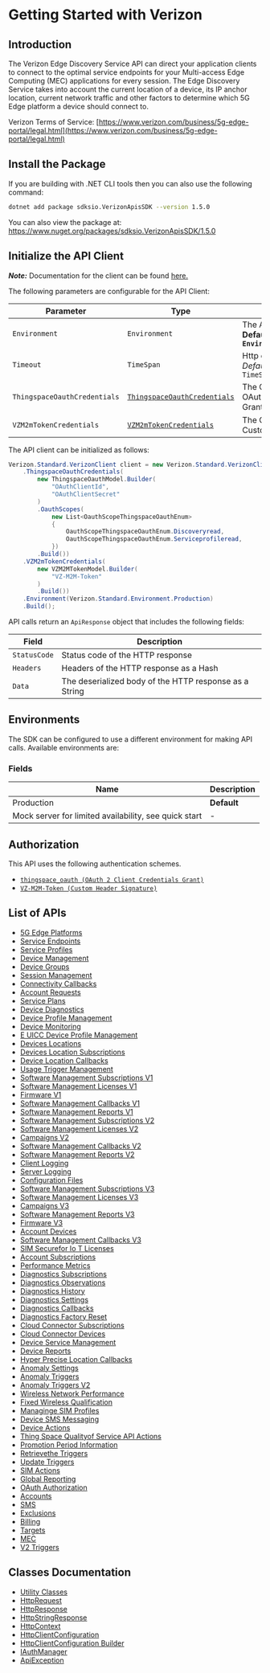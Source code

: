 
# Getting Started with Verizon

## Introduction

The Verizon Edge Discovery Service API can direct your application clients to connect to the optimal service endpoints for your Multi-access Edge Computing (MEC) applications for every session. The Edge Discovery Service takes into account the current location of a device, its IP anchor location, current network traffic and other factors to determine which 5G Edge platform a device should connect to.

Verizon Terms of Service: [https://www.verizon.com/business/5g-edge-portal/legal.html](https://www.verizon.com/business/5g-edge-portal/legal.html)

## Install the Package

If you are building with .NET CLI tools then you can also use the following command:

```bash
dotnet add package sdksio.VerizonApisSDK --version 1.5.0
```

You can also view the package at:
https://www.nuget.org/packages/sdksio.VerizonApisSDK/1.5.0

## Initialize the API Client

**_Note:_** Documentation for the client can be found [here.](https://www.github.com/sdks-io/verizon-apis-dotnet-sdk/tree/1.5.0/doc/client.md)

The following parameters are configurable for the API Client:

| Parameter | Type | Description |
|  --- | --- | --- |
| `Environment` | `Environment` | The API environment. <br> **Default: `Environment.Production`** |
| `Timeout` | `TimeSpan` | Http client timeout.<br>*Default*: `TimeSpan.FromSeconds(100)` |
| `ThingspaceOauthCredentials` | [`ThingspaceOauthCredentials`](https://www.github.com/sdks-io/verizon-apis-dotnet-sdk/tree/1.5.0/doc/$a/https://www.github.com/sdks-io/verizon-apis-dotnet-sdk/tree/1.5.0/oauth-2-client-credentials-grant.md) | The Credentials Setter for OAuth 2 Client Credentials Grant |
| `VZM2mTokenCredentials` | [`VZM2mTokenCredentials`](https://www.github.com/sdks-io/verizon-apis-dotnet-sdk/tree/1.5.0/doc/$a/https://www.github.com/sdks-io/verizon-apis-dotnet-sdk/tree/1.5.0/custom-header-signature.md) | The Credentials Setter for Custom Header Signature |

The API client can be initialized as follows:

```csharp
Verizon.Standard.VerizonClient client = new Verizon.Standard.VerizonClient.Builder()
    .ThingspaceOauthCredentials(
        new ThingspaceOauthModel.Builder(
            "OAuthClientId",
            "OAuthClientSecret"
        )
        .OauthScopes(
            new List<OauthScopeThingspaceOauthEnum>
            {
                OauthScopeThingspaceOauthEnum.Discoveryread,
                OauthScopeThingspaceOauthEnum.Serviceprofileread,
            })
        .Build())
    .VZM2mTokenCredentials(
        new VZM2MTokenModel.Builder(
            "VZ-M2M-Token"
        )
        .Build())
    .Environment(Verizon.Standard.Environment.Production)
    .Build();
```

API calls return an `ApiResponse` object that includes the following fields:

| Field | Description |
|  --- | --- |
| `StatusCode` | Status code of the HTTP response |
| `Headers` | Headers of the HTTP response as a Hash |
| `Data` | The deserialized body of the HTTP response as a String |

## Environments

The SDK can be configured to use a different environment for making API calls. Available environments are:

### Fields

| Name | Description |
|  --- | --- |
| Production | **Default** |
| Mock server for limited availability, see quick start | - |

## Authorization

This API uses the following authentication schemes.

* [`thingspace_oauth (OAuth 2 Client Credentials Grant)`](https://www.github.com/sdks-io/verizon-apis-dotnet-sdk/tree/1.5.0/doc/$a/https://www.github.com/sdks-io/verizon-apis-dotnet-sdk/tree/1.5.0/oauth-2-client-credentials-grant.md)
* [`VZ-M2M-Token (Custom Header Signature)`](https://www.github.com/sdks-io/verizon-apis-dotnet-sdk/tree/1.5.0/doc/$a/https://www.github.com/sdks-io/verizon-apis-dotnet-sdk/tree/1.5.0/custom-header-signature.md)

## List of APIs

* [5G Edge Platforms](https://www.github.com/sdks-io/verizon-apis-dotnet-sdk/tree/1.5.0/doc/controllers/5g-edge-platforms.md)
* [Service Endpoints](https://www.github.com/sdks-io/verizon-apis-dotnet-sdk/tree/1.5.0/doc/controllers/service-endpoints.md)
* [Service Profiles](https://www.github.com/sdks-io/verizon-apis-dotnet-sdk/tree/1.5.0/doc/controllers/service-profiles.md)
* [Device Management](https://www.github.com/sdks-io/verizon-apis-dotnet-sdk/tree/1.5.0/doc/controllers/device-management.md)
* [Device Groups](https://www.github.com/sdks-io/verizon-apis-dotnet-sdk/tree/1.5.0/doc/controllers/device-groups.md)
* [Session Management](https://www.github.com/sdks-io/verizon-apis-dotnet-sdk/tree/1.5.0/doc/controllers/session-management.md)
* [Connectivity Callbacks](https://www.github.com/sdks-io/verizon-apis-dotnet-sdk/tree/1.5.0/doc/controllers/connectivity-callbacks.md)
* [Account Requests](https://www.github.com/sdks-io/verizon-apis-dotnet-sdk/tree/1.5.0/doc/controllers/account-requests.md)
* [Service Plans](https://www.github.com/sdks-io/verizon-apis-dotnet-sdk/tree/1.5.0/doc/controllers/service-plans.md)
* [Device Diagnostics](https://www.github.com/sdks-io/verizon-apis-dotnet-sdk/tree/1.5.0/doc/controllers/device-diagnostics.md)
* [Device Profile Management](https://www.github.com/sdks-io/verizon-apis-dotnet-sdk/tree/1.5.0/doc/controllers/device-profile-management.md)
* [Device Monitoring](https://www.github.com/sdks-io/verizon-apis-dotnet-sdk/tree/1.5.0/doc/controllers/device-monitoring.md)
* [E UICC Device Profile Management](https://www.github.com/sdks-io/verizon-apis-dotnet-sdk/tree/1.5.0/doc/controllers/e-uicc-device-profile-management.md)
* [Devices Locations](https://www.github.com/sdks-io/verizon-apis-dotnet-sdk/tree/1.5.0/doc/controllers/devices-locations.md)
* [Devices Location Subscriptions](https://www.github.com/sdks-io/verizon-apis-dotnet-sdk/tree/1.5.0/doc/controllers/devices-location-subscriptions.md)
* [Device Location Callbacks](https://www.github.com/sdks-io/verizon-apis-dotnet-sdk/tree/1.5.0/doc/controllers/device-location-callbacks.md)
* [Usage Trigger Management](https://www.github.com/sdks-io/verizon-apis-dotnet-sdk/tree/1.5.0/doc/controllers/usage-trigger-management.md)
* [Software Management Subscriptions V1](https://www.github.com/sdks-io/verizon-apis-dotnet-sdk/tree/1.5.0/doc/controllers/software-management-subscriptions-v1.md)
* [Software Management Licenses V1](https://www.github.com/sdks-io/verizon-apis-dotnet-sdk/tree/1.5.0/doc/controllers/software-management-licenses-v1.md)
* [Firmware V1](https://www.github.com/sdks-io/verizon-apis-dotnet-sdk/tree/1.5.0/doc/controllers/firmware-v1.md)
* [Software Management Callbacks V1](https://www.github.com/sdks-io/verizon-apis-dotnet-sdk/tree/1.5.0/doc/controllers/software-management-callbacks-v1.md)
* [Software Management Reports V1](https://www.github.com/sdks-io/verizon-apis-dotnet-sdk/tree/1.5.0/doc/controllers/software-management-reports-v1.md)
* [Software Management Subscriptions V2](https://www.github.com/sdks-io/verizon-apis-dotnet-sdk/tree/1.5.0/doc/controllers/software-management-subscriptions-v2.md)
* [Software Management Licenses V2](https://www.github.com/sdks-io/verizon-apis-dotnet-sdk/tree/1.5.0/doc/controllers/software-management-licenses-v2.md)
* [Campaigns V2](https://www.github.com/sdks-io/verizon-apis-dotnet-sdk/tree/1.5.0/doc/controllers/campaigns-v2.md)
* [Software Management Callbacks V2](https://www.github.com/sdks-io/verizon-apis-dotnet-sdk/tree/1.5.0/doc/controllers/software-management-callbacks-v2.md)
* [Software Management Reports V2](https://www.github.com/sdks-io/verizon-apis-dotnet-sdk/tree/1.5.0/doc/controllers/software-management-reports-v2.md)
* [Client Logging](https://www.github.com/sdks-io/verizon-apis-dotnet-sdk/tree/1.5.0/doc/controllers/client-logging.md)
* [Server Logging](https://www.github.com/sdks-io/verizon-apis-dotnet-sdk/tree/1.5.0/doc/controllers/server-logging.md)
* [Configuration Files](https://www.github.com/sdks-io/verizon-apis-dotnet-sdk/tree/1.5.0/doc/controllers/configuration-files.md)
* [Software Management Subscriptions V3](https://www.github.com/sdks-io/verizon-apis-dotnet-sdk/tree/1.5.0/doc/controllers/software-management-subscriptions-v3.md)
* [Software Management Licenses V3](https://www.github.com/sdks-io/verizon-apis-dotnet-sdk/tree/1.5.0/doc/controllers/software-management-licenses-v3.md)
* [Campaigns V3](https://www.github.com/sdks-io/verizon-apis-dotnet-sdk/tree/1.5.0/doc/controllers/campaigns-v3.md)
* [Software Management Reports V3](https://www.github.com/sdks-io/verizon-apis-dotnet-sdk/tree/1.5.0/doc/controllers/software-management-reports-v3.md)
* [Firmware V3](https://www.github.com/sdks-io/verizon-apis-dotnet-sdk/tree/1.5.0/doc/controllers/firmware-v3.md)
* [Account Devices](https://www.github.com/sdks-io/verizon-apis-dotnet-sdk/tree/1.5.0/doc/controllers/account-devices.md)
* [Software Management Callbacks V3](https://www.github.com/sdks-io/verizon-apis-dotnet-sdk/tree/1.5.0/doc/controllers/software-management-callbacks-v3.md)
* [SIM Securefor Io T Licenses](https://www.github.com/sdks-io/verizon-apis-dotnet-sdk/tree/1.5.0/doc/controllers/sim-securefor-io-t-licenses.md)
* [Account Subscriptions](https://www.github.com/sdks-io/verizon-apis-dotnet-sdk/tree/1.5.0/doc/controllers/account-subscriptions.md)
* [Performance Metrics](https://www.github.com/sdks-io/verizon-apis-dotnet-sdk/tree/1.5.0/doc/controllers/performance-metrics.md)
* [Diagnostics Subscriptions](https://www.github.com/sdks-io/verizon-apis-dotnet-sdk/tree/1.5.0/doc/controllers/diagnostics-subscriptions.md)
* [Diagnostics Observations](https://www.github.com/sdks-io/verizon-apis-dotnet-sdk/tree/1.5.0/doc/controllers/diagnostics-observations.md)
* [Diagnostics History](https://www.github.com/sdks-io/verizon-apis-dotnet-sdk/tree/1.5.0/doc/controllers/diagnostics-history.md)
* [Diagnostics Settings](https://www.github.com/sdks-io/verizon-apis-dotnet-sdk/tree/1.5.0/doc/controllers/diagnostics-settings.md)
* [Diagnostics Callbacks](https://www.github.com/sdks-io/verizon-apis-dotnet-sdk/tree/1.5.0/doc/controllers/diagnostics-callbacks.md)
* [Diagnostics Factory Reset](https://www.github.com/sdks-io/verizon-apis-dotnet-sdk/tree/1.5.0/doc/controllers/diagnostics-factory-reset.md)
* [Cloud Connector Subscriptions](https://www.github.com/sdks-io/verizon-apis-dotnet-sdk/tree/1.5.0/doc/controllers/cloud-connector-subscriptions.md)
* [Cloud Connector Devices](https://www.github.com/sdks-io/verizon-apis-dotnet-sdk/tree/1.5.0/doc/controllers/cloud-connector-devices.md)
* [Device Service Management](https://www.github.com/sdks-io/verizon-apis-dotnet-sdk/tree/1.5.0/doc/controllers/device-service-management.md)
* [Device Reports](https://www.github.com/sdks-io/verizon-apis-dotnet-sdk/tree/1.5.0/doc/controllers/device-reports.md)
* [Hyper Precise Location Callbacks](https://www.github.com/sdks-io/verizon-apis-dotnet-sdk/tree/1.5.0/doc/controllers/hyper-precise-location-callbacks.md)
* [Anomaly Settings](https://www.github.com/sdks-io/verizon-apis-dotnet-sdk/tree/1.5.0/doc/controllers/anomaly-settings.md)
* [Anomaly Triggers](https://www.github.com/sdks-io/verizon-apis-dotnet-sdk/tree/1.5.0/doc/controllers/anomaly-triggers.md)
* [Anomaly Triggers V2](https://www.github.com/sdks-io/verizon-apis-dotnet-sdk/tree/1.5.0/doc/controllers/anomaly-triggers-v2.md)
* [Wireless Network Performance](https://www.github.com/sdks-io/verizon-apis-dotnet-sdk/tree/1.5.0/doc/controllers/wireless-network-performance.md)
* [Fixed Wireless Qualification](https://www.github.com/sdks-io/verizon-apis-dotnet-sdk/tree/1.5.0/doc/controllers/fixed-wireless-qualification.md)
* [Managinge SIM Profiles](https://www.github.com/sdks-io/verizon-apis-dotnet-sdk/tree/1.5.0/doc/controllers/managinge-sim-profiles.md)
* [Device SMS Messaging](https://www.github.com/sdks-io/verizon-apis-dotnet-sdk/tree/1.5.0/doc/controllers/device-sms-messaging.md)
* [Device Actions](https://www.github.com/sdks-io/verizon-apis-dotnet-sdk/tree/1.5.0/doc/controllers/device-actions.md)
* [Thing Space Qualityof Service API Actions](https://www.github.com/sdks-io/verizon-apis-dotnet-sdk/tree/1.5.0/doc/controllers/thing-space-qualityof-service-api-actions.md)
* [Promotion Period Information](https://www.github.com/sdks-io/verizon-apis-dotnet-sdk/tree/1.5.0/doc/controllers/promotion-period-information.md)
* [Retrievethe Triggers](https://www.github.com/sdks-io/verizon-apis-dotnet-sdk/tree/1.5.0/doc/controllers/retrievethe-triggers.md)
* [Update Triggers](https://www.github.com/sdks-io/verizon-apis-dotnet-sdk/tree/1.5.0/doc/controllers/update-triggers.md)
* [SIM Actions](https://www.github.com/sdks-io/verizon-apis-dotnet-sdk/tree/1.5.0/doc/controllers/sim-actions.md)
* [Global Reporting](https://www.github.com/sdks-io/verizon-apis-dotnet-sdk/tree/1.5.0/doc/controllers/global-reporting.md)
* [OAuth Authorization](https://www.github.com/sdks-io/verizon-apis-dotnet-sdk/tree/1.5.0/doc/controllers/oauth-authorization.md)
* [Accounts](https://www.github.com/sdks-io/verizon-apis-dotnet-sdk/tree/1.5.0/doc/controllers/accounts.md)
* [SMS](https://www.github.com/sdks-io/verizon-apis-dotnet-sdk/tree/1.5.0/doc/controllers/sms.md)
* [Exclusions](https://www.github.com/sdks-io/verizon-apis-dotnet-sdk/tree/1.5.0/doc/controllers/exclusions.md)
* [Billing](https://www.github.com/sdks-io/verizon-apis-dotnet-sdk/tree/1.5.0/doc/controllers/billing.md)
* [Targets](https://www.github.com/sdks-io/verizon-apis-dotnet-sdk/tree/1.5.0/doc/controllers/targets.md)
* [MEC](https://www.github.com/sdks-io/verizon-apis-dotnet-sdk/tree/1.5.0/doc/controllers/mec.md)
* [V2 Triggers](https://www.github.com/sdks-io/verizon-apis-dotnet-sdk/tree/1.5.0/doc/controllers/v2-triggers.md)

## Classes Documentation

* [Utility Classes](https://www.github.com/sdks-io/verizon-apis-dotnet-sdk/tree/1.5.0/doc/utility-classes.md)
* [HttpRequest](https://www.github.com/sdks-io/verizon-apis-dotnet-sdk/tree/1.5.0/doc/http-request.md)
* [HttpResponse](https://www.github.com/sdks-io/verizon-apis-dotnet-sdk/tree/1.5.0/doc/http-response.md)
* [HttpStringResponse](https://www.github.com/sdks-io/verizon-apis-dotnet-sdk/tree/1.5.0/doc/http-string-response.md)
* [HttpContext](https://www.github.com/sdks-io/verizon-apis-dotnet-sdk/tree/1.5.0/doc/http-context.md)
* [HttpClientConfiguration](https://www.github.com/sdks-io/verizon-apis-dotnet-sdk/tree/1.5.0/doc/http-client-configuration.md)
* [HttpClientConfiguration Builder](https://www.github.com/sdks-io/verizon-apis-dotnet-sdk/tree/1.5.0/doc/http-client-configuration-builder.md)
* [IAuthManager](https://www.github.com/sdks-io/verizon-apis-dotnet-sdk/tree/1.5.0/doc/i-auth-manager.md)
* [ApiException](https://www.github.com/sdks-io/verizon-apis-dotnet-sdk/tree/1.5.0/doc/api-exception.md)

